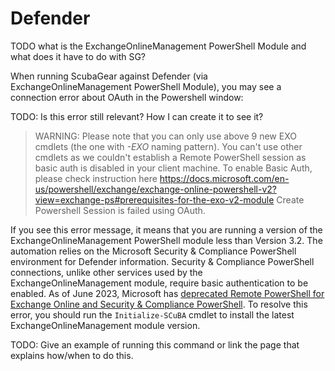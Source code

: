 # Defender

TODO what is the ExchangeOnlineManagement PowerShell Module and what does it have to do with SG?

When running ScubaGear against Defender (via ExchangeOnlineManagement PowerShell Module), you may see a connection error about OAuth in the Powershell window: 

TODO:  Is this error still relevant?  How I can create it to see it?

> WARNING: Please note that you can only use above 9 new EXO cmdlets (the one with *-EXO* naming pattern). You can't use other cmdlets as we couldn't establish a Remote PowerShell session as basic auth is disabled in your client machine. To enable Basic Auth, please check instruction here https://docs.microsoft.com/en-us/powershell/exchange/exchange-online-powershell-v2?view=exchange-ps#prerequisites-for-the-exo-v2-module Create Powershell Session is failed using OAuth.

If you see this error message, it means that you are running a version of the ExchangeOnlineManagement PowerShell module less than Version 3.2. The automation relies on the Microsoft Security & Compliance PowerShell environment for Defender information. Security & Compliance PowerShell connections, unlike other services used by the ExchangeOnlineManagement module, require basic authentication to be enabled. As of June 2023, Microsoft has [deprecated Remote PowerShell for Exchange Online and Security & Compliance PowerShell](https://techcommunity.microsoft.com/t5/exchange-team-blog/announcing-deprecation-of-remote-powershell-rps-protocol-in/ba-p/3695597). To resolve this error, you should run the `Initialize-SCuBA` cmdlet to install the latest ExchangeOnlineManagement module version.

TODO:  Give an example of running this command or link the page that explains how/when to do this.
